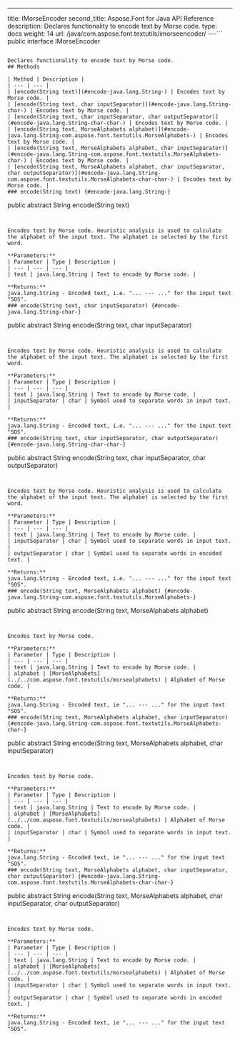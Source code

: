 ---
title: IMorseEncoder
second_title: Aspose.Font for Java API Reference
description: Declares functionality to encode text by Morse code.
type: docs
weight: 14
url: /java/com.aspose.font.textutils/imorseencoder/
---```
public interface IMorseEncoder
```

Declares functionality to encode text by Morse code.
## Methods

| Method | Description |
| --- | --- |
| [encode(String text)](#encode-java.lang.String-) | Encodes text by Morse code. |
| [encode(String text, char inputSeparator)](#encode-java.lang.String-char-) | Encodes text by Morse code. |
| [encode(String text, char inputSeparator, char outputSeparator)](#encode-java.lang.String-char-char-) | Encodes text by Morse code. |
| [encode(String text, MorseAlphabets alphabet)](#encode-java.lang.String-com.aspose.font.textutils.MorseAlphabets-) | Encodes text by Morse code. |
| [encode(String text, MorseAlphabets alphabet, char inputSeparator)](#encode-java.lang.String-com.aspose.font.textutils.MorseAlphabets-char-) | Encodes text by Morse code. |
| [encode(String text, MorseAlphabets alphabet, char inputSeparator, char outputSeparator)](#encode-java.lang.String-com.aspose.font.textutils.MorseAlphabets-char-char-) | Encodes text by Morse code. |
### encode(String text) {#encode-java.lang.String-}
```
public abstract String encode(String text)
```


Encodes text by Morse code. Heuristic analysis is used to calculate the alphabet of the input text. The alphabet is selected by the first word.

**Parameters:**
| Parameter | Type | Description |
| --- | --- | --- |
| text | java.lang.String | Text to encode by Morse code. |

**Returns:**
java.lang.String - Encoded text, i.e. "... --- ..." for the input text "SOS".
### encode(String text, char inputSeparator) {#encode-java.lang.String-char-}
```
public abstract String encode(String text, char inputSeparator)
```


Encodes text by Morse code. Heuristic analysis is used to calculate the alphabet of the input text. The alphabet is selected by the first word.

**Parameters:**
| Parameter | Type | Description |
| --- | --- | --- |
| text | java.lang.String | Text to encode by Morse code. |
| inputSeparator | char | Symbol used to separate words in input text. |

**Returns:**
java.lang.String - Encoded text, i.e. "... --- ..." for the input text "SOS".
### encode(String text, char inputSeparator, char outputSeparator) {#encode-java.lang.String-char-char-}
```
public abstract String encode(String text, char inputSeparator, char outputSeparator)
```


Encodes text by Morse code. Heuristic analysis is used to calculate the alphabet of the input text. The alphabet is selected by the first word.

**Parameters:**
| Parameter | Type | Description |
| --- | --- | --- |
| text | java.lang.String | Text to encode by Morse code. |
| inputSeparator | char | Symbol used to separate words in input text. |
| outputSeparator | char | Symbol used to separate words in encoded text. |

**Returns:**
java.lang.String - Encoded text, i.e. "... --- ..." for the input text "SOS".
### encode(String text, MorseAlphabets alphabet) {#encode-java.lang.String-com.aspose.font.textutils.MorseAlphabets-}
```
public abstract String encode(String text, MorseAlphabets alphabet)
```


Encodes text by Morse code.

**Parameters:**
| Parameter | Type | Description |
| --- | --- | --- |
| text | java.lang.String | Text to encode by Morse code. |
| alphabet | [MorseAlphabets](../../com.aspose.font.textutils/morsealphabets) | Alphabet of Morse code. |

**Returns:**
java.lang.String - Encoded text, ie "... --- ..." for the input text "SOS".
### encode(String text, MorseAlphabets alphabet, char inputSeparator) {#encode-java.lang.String-com.aspose.font.textutils.MorseAlphabets-char-}
```
public abstract String encode(String text, MorseAlphabets alphabet, char inputSeparator)
```


Encodes text by Morse code.

**Parameters:**
| Parameter | Type | Description |
| --- | --- | --- |
| text | java.lang.String | Text to encode by Morse code. |
| alphabet | [MorseAlphabets](../../com.aspose.font.textutils/morsealphabets) | Alphabet of Morse code. |
| inputSeparator | char | Symbol used to separate words in input text. |

**Returns:**
java.lang.String - Encoded text, ie "... --- ..." for the input text "SOS".
### encode(String text, MorseAlphabets alphabet, char inputSeparator, char outputSeparator) {#encode-java.lang.String-com.aspose.font.textutils.MorseAlphabets-char-char-}
```
public abstract String encode(String text, MorseAlphabets alphabet, char inputSeparator, char outputSeparator)
```


Encodes text by Morse code.

**Parameters:**
| Parameter | Type | Description |
| --- | --- | --- |
| text | java.lang.String | Text to encode by Morse code. |
| alphabet | [MorseAlphabets](../../com.aspose.font.textutils/morsealphabets) | Alphabet of Morse code. |
| inputSeparator | char | Symbol used to separate words in input text. |
| outputSeparator | char | Symbol used to separate words in encoded text. |

**Returns:**
java.lang.String - Encoded text, ie "... --- ..." for the input text "SOS".
